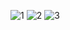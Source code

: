 ![1](https://user-images.githubusercontent.com/58217684/111057707-642ee100-84ab-11eb-9436-8d61a3087691.PNG)
![2](https://user-images.githubusercontent.com/58217684/111057713-685afe80-84ab-11eb-9046-0aa5a92c9daa.PNG)
![3](https://user-images.githubusercontent.com/58217684/111057714-68f39500-84ab-11eb-876d-06307f3da844.PNG)





